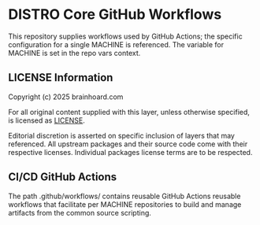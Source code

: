 # DISTRO Core GitHub Workflows

This repository supplies workflows used by GitHub Actions; the
specific configuration for a single MACHINE is referenced. The
variable for MACHINE is set in the repo vars context.

## LICENSE Information

Copyright (c) 2025 brainhoard.com

For all original content supplied with this layer, unless otherwise
specified, is licensed as [LICENSE](./LICENSE).

Editorial discretion is asserted on specific inclusion of layers that
may referenced. All upstream packages and their source code come with
their respective licenses. Individual packages license terms are to be
respected.

## CI/CD GitHub Actions

The path .github/workflows/ contains reusable GitHub Actions reusable
workflows that facilitate per MACHINE repositories to build and manage
artifacts from the common source scripting.
